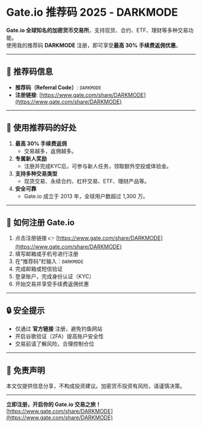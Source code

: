 # Gate.io 推荐码 2025 - DARKMODE

**Gate.io 全球知名的加密货币交易所**，支持现货、合约、ETF、理财等多种交易功能。  
使用我的推荐码 **DARKMODE** 注册，即可享受**最高 30% 手续费返佣优惠**。

---

## 📌 推荐码信息
- **推荐码（Referral Code）**: `DARKMODE`
- **注册链接**: [https://www.gate.com/share/DARKMODE](https://www.gate.com/share/DARKMODE)

---

## 🎁 使用推荐码的好处
1. **最高 30% 手续费返佣**
   - 交易越多，返佣越多。
2. **专属新人奖励**
   - 注册并完成KYC后，可参与新人任务，领取额外空投或体验金。
3. **支持多种交易类型**
   - 现货交易、永续合约、杠杆交易、ETF、理财产品等。
4. **安全可靠**
   - Gate.io 成立于 2013 年，全球用户数超过 1,300 万。

---

## 📝 如何注册 Gate.io
1. 点击注册链接 👉 [https://www.gate.com/share/DARKMODE](https://www.gate.com/share/DARKMODE)
2. 填写邮箱或手机号进行注册
3. 在“推荐码”栏输入：`DARKMODE`
4. 完成邮箱或短信验证
5. 登录账户，完成身份认证（KYC）
6. 开始交易并享受手续费返佣优惠

---

## 🔒 安全提示
- 仅通过 **官方链接** 注册，避免钓鱼网站
- 开启谷歌验证（2FA）提高账户安全性
- 交易前请了解风险，合理控制仓位

---

## 📢 免责声明
本文仅提供信息分享，不构成投资建议。加密货币投资有风险，请谨慎决策。

---

**立即注册，开启你的 Gate.io 交易之旅！**  
[https://www.gate.com/share/DARKMODE](https://www.gate.com/share/DARKMODE)
